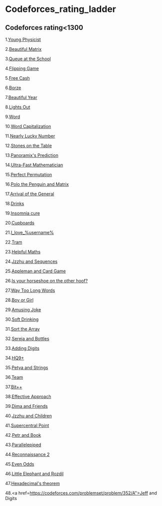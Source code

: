 # Codeforces_rating_ladder

## Codeforces rating<1300

1.<a href="https://codeforces.com/problemset/problem/69/A">Young Physicist</a>

2.<a href="https://codeforces.com/problemset/problem/263/A">Beautiful Matrix</a>

3.<a href="https://codeforces.com/problemset/problem/266/B">Queue at the School</a>

4.<a href="https://codeforces.com/problemset/problem/327/A">Flipping Game</a>

5.<a href="http://codeforces.com/problemset/problem/237/A">Free Cash</a>

6.<a href="http://codeforces.com/problemset/problem/32/B">Borze</a>

7.<a href="http://codeforces.com/problemset/problem/271/A">Beautiful Year</a>

8.<a href="http://codeforces.com/problemset/problem/275/A">Lights Out</a>

9.<a href="http://codeforces.com/problemset/problem/59/A">Word</a>

10.<a href="http://codeforces.com/problemset/problem/281/A">Word Capitalization</a>

11.<a href="http://codeforces.com/problemset/problem/110/A">Nearly Lucky Number</a>

12.<a href="http://codeforces.com/problemset/problem/266/A">Stones on the Table</a>

13.<a href="http://codeforces.com/problemset/problem/80/A">Panoramix's Prediction</a>

14.<a href="http://codeforces.com/problemset/problem/61/A">Ultra-Fast Mathematician</a>

15.<a href="http://codeforces.com/problemset/problem/233/A">Perfect Permutation</a>

16.<a href="http://codeforces.com/problemset/problem/289/B">Polo the Penguin and Matrix</a>

17.<a href="http://codeforces.com/problemset/problem/144/A">Arrival of the General</a>
  
18.<a href="http://codeforces.com/problemset/problem/200/B">Drinks</a>
  
19.<a href="http://codeforces.com/problemset/problem/148/A">Insomnia cure</a>
  
20.<a href="http://codeforces.com/problemset/problem/248/A">Cupboards</a>
  
21.<a href="http://codeforces.com/problemset/problem/155/A">I_love_%username%</a>
  
22.<a href="http://codeforces.com/problemset/problem/116/A">Tram</a>
  
23.<a href="http://codeforces.com/problemset/problem/339/A">Helpful Maths</a>

24.<a href="https://codeforces.com/contest/450/problem/B">Jzzhu and Sequences</a>

25.<a href="https://codeforces.com/problemset/problem/462/B">Appleman and Card Game</a>

26.<a href="https://codeforces.com/problemset/problem/228/A">Is your horseshoe on the other hoof?</a>

27.<a href="https://codeforces.com/problemset/problem/71/A">Way Too Long Words</a>

28.<a href="https://codeforces.com/problemset/problem/236/A">Boy or Girl</a>

29.<a href="https://codeforces.com/problemset/problem/141/A">Amusing Joke</a>

30.<a href="https://codeforces.com/problemset/problem/151/A">Soft Drinking</a>

31.<a href="https://codeforces.com/problemset/problem/451/B">Sort the Array</a>

32.<a href="https://codeforces.com/problemset/problem/315/A">Sereja and Bottles</a>

33.<a href="https://codeforces.com/problemset/problem/260/A">Adding Digits</a>

34.<a href="https://codeforces.com/problemset/problem/133/A">HQ9+</a>

35.<a href="https://codeforces.com/problemset/problem/112/A">Petya and Strings</a>

36.<a href="https://codeforces.com/problemset/problem/231/A">Team</a>

37.<a href="https://codeforces.com/problemset/problem/282/A">Bit++</a>

38.<a href="https://codeforces.com/problemset/problem/227/B">Effective Approach</a>

39.<a href="https://codeforces.com/problemset/problem/272/A">Dima and Friends</a>

40.<a href="https://codeforces.com/problemset/problem/450/A">Jzzhu and Children</a>

41.<a href="https://codeforces.com/problemset/problem/165/A">Supercentral Point</a>

42.<a href="https://codeforces.com/problemset/problem/139/A">Petr and Book</a>

43.<a href="https://codeforces.com/problemset/problem/224/A">Parallelepiped</a>

44.<a href="https://codeforces.com/problemset/problem/34/A">Reconnaissance 2</a>

45.<a href="https://codeforces.com/problemset/problem/318/A">Even Odds</a>

46.<a href="https://codeforces.com/problemset/problem/205/A">Little Elephant and Rozdil</a>

47.<a href="https://codeforces.com/problemset/problem/199/A">Hexadecimal's theorem</a>

48.<a href=https://codeforces.com/problemset/problem/352/A">Jeff and Digits</a>
